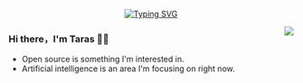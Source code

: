 <p align="center">
  <a href="https://git.io/typing-svg"><img src="https://readme-typing-svg.herokuapp.com?font=Lobster&weight=600&pause=1000&center=true&random=false&width=435&lines=The+five+boxing+wizards+jump+quickly;How+vexingly+quick+daft+zebras+jump" alt="Typing SVG" /></a>
 <!--  <img alig src="path here / about.gif" /> --!>
</p>

<img align="right" src="https://github-readme-stats.vercel.app/api?username=SuperSupeng&show_icons=true&icon_color=CE1D2D&text_color=718096&bg_color=00000000&hide_title=true&hide_border=true" />

### Hi there，I'm Taras 🙋‍♂️

- Open source is something I'm interested in.
- Artificial intelligence is an area I'm focusing on right now.

